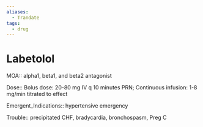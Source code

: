 ```yaml
---
aliases:
  - Trandate
tags:
  - drug
---
```

# Labetolol  
  
MOA:: alpha1, beta1, and beta2 antagonist  
  
Dose:: Bolus dose: 20-80 mg IV q 10 minutes PRN; Continuous infusion: 1-8 mg/min titrated to effect  
  
Emergent_Indications:: hypertensive emergency  
  
Trouble:: precipitated CHF, bradycardia, bronchospasm, Preg C
